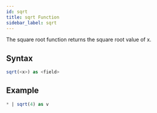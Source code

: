 ```yaml
---
id: sqrt
title: sqrt Function
sidebar_label: sqrt
---
```




The square root function returns the square root value of x.

## Syntax

```sql
sqrt(<x>) as <field>
```

## Example

```sql
* | sqrt(4) as v
```
